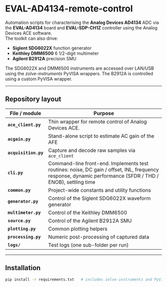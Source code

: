 # EVAL-AD4134-remote-control

Automation scripts for characterising the **Analog Devices AD4134** ADC via the **EVAL-AD4134** board and **EVAL-SDP-CH1Z** controller using the Analog Devices ACE software.  
The toolkit can also drive:

* **Siglent SDG6022X** function generator  
* **Keithley DMM6500** 6 1/2-digit multimeter  
* **Agilent B2912A** precision SMU  

The SDG6022X and DMM6500 instruments are accessed over LAN/USB using the *zolve-instruments* PyVISA wrappers. The B2912A is controlled using a custom PyVISA wrapper.

---

## Repository layout

| File / module        | Purpose                                                                                                                                                    |
| -------------------- | ---------------------------------------------------------------------------------------------------------------------------------------------------------- |
| **`ace_client.py`**  | Thin wrapper for remote control of Analog Devices ACE.                                                                                                     |
| **`acgain.py`**      | Stand-alone script to estimate AC gain of the AFE                                                                                                          |
| **`acquisition.py`** | Capture and decode raw samples via `ace_client`                                                                                                            |
| **`cli.py`**         | Command-line front-end. Implements test routines: noise, DC gain / offset, INL, frequency response, dynamic performance (SFDR / THD / ENOB), settling time |
| **`common.py`**      | Project-wide constants and utility functions                                                                                                               |
| **`generator.py`**   | Control of the Siglent SDG6022X waveform generator                                                                                                         |
| **`multimeter.py`**  | Control of the Keithley DMM6500                                                                                                                            |
| **`source.py`**      | Control of the Agilent B2912A SMU                                                                                                                          |
| **`plotting.py`**    | Common plotting helpers                                                                                                                                    |
| **`processing.py`**  | Numeric post-processing of captured data                                                                                                                   |
| **`logs/`**          | Test logs (one sub-folder per run)                                                                                                                         |

---

## Installation

```bash
pip install -r requirements.txt   # includes zolve-instruments and PyVISA-py
